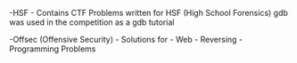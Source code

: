 -HSF
    - Contains CTF Problems written for HSF (High School Forensics)
        gdb was used in the competition as a gdb tutorial

-Offsec (Offensive Security)
    - Solutions for 
        - Web
        - Reversing
        - Programming Problems
